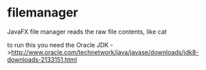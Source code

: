 # filemanager
JavaFX file manager
reads the raw file contents, like cat

to run this you need the Oracle JDK
->http://www.oracle.com/technetwork/java/javase/downloads/jdk8-downloads-2133151.html
